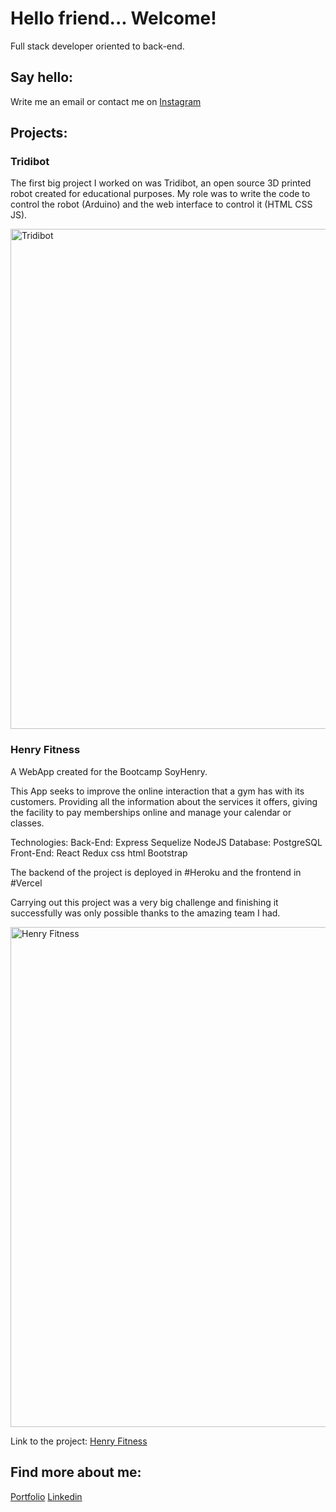 # Hello friend... Welcome!

Full stack developer oriented to back-end.  

## Say hello:
Write me an email
or contact me on <a href="https://www.instagram.com/theandihaller/">Instagram</a>


## Projects:
### Tridibot
The first big project I worked on was Tridibot, an open source 3D printed robot created for educational purposes. 
My role was to write the code to control the robot (Arduino) and the web interface to control it (HTML CSS JS).

<img src="https://res.cloudinary.com/dzdh345nq/image/upload/v1663122441/git/IMG-20171028-WA0013_oj7kdg.jpg" width="800" title="Tridibot">

### Henry Fitness
A WebApp created for the Bootcamp SoyHenry.

This App seeks to improve the online interaction that a gym has with its customers. Providing all the information about the services it offers, giving the facility to pay memberships online and manage your calendar or classes.

Technologies:
Back-End: Express Sequelize NodeJS 
Database: PostgreSQL
Front-End: React Redux css html Bootstrap 

The backend of the project is deployed in #Heroku and the frontend in #Vercel

Carrying out this project was a very big challenge and finishing it successfully was only possible thanks to the amazing team I had.

<img src="https://res.cloudinary.com/dzdh345nq/image/upload/v1663123854/git/Screenshot_4_ix133e.png" width="800" title="Henry Fitness">

Link to the project: <a href="https://hfitness.vercel.app/">Henry Fitness</a>

## Find more about me:

<a href="https://theandihaller.vercel.app/">Portfolio</a> 
<a href="https://www.linkedin.com/in/andreas-haller-schade//">Linkedin</a>   
